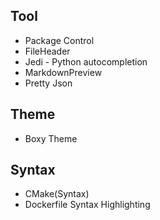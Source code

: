 ## Tool

- Package Control
- FileHeader
- Jedi - Python autocompletion
- MarkdownPreview
- Pretty Json

## Theme

- Boxy Theme

## Syntax

- CMake(Syntax)
- Dockerfile Syntax Highlighting